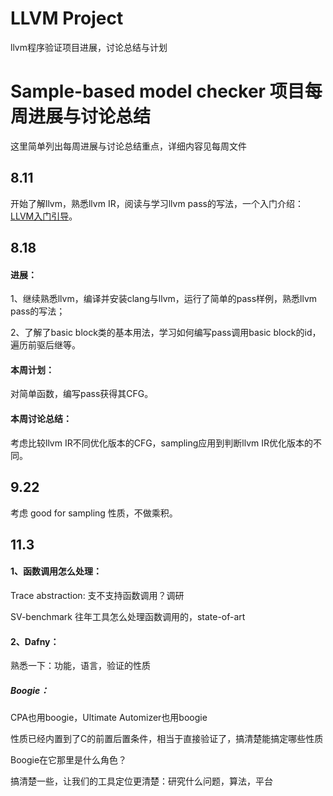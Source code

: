 # LLVM Project
llvm程序验证项目进展，讨论总结与计划

# Sample-based model checker 项目每周进展与讨论总结

这里简单列出每周进展与讨论总结重点，详细内容见每周文件

## 8.11

开始了解llvm，熟悉llvm IR，阅读与学习llvm pass的写法，一个入门介绍：[LLVM入门引导](https://zhuanlan.zhihu.com/p/122522485)。

## 8.18

#### 进展：

1、继续熟悉llvm，编译并安装clang与llvm，运行了简单的pass样例，熟悉llvm pass的写法；

2、了解了basic block类的基本用法，学习如何编写pass调用basic block的id，遍历前驱后继等。

#### 本周计划：

对简单函数，编写pass获得其CFG。

#### 本周讨论总结：

考虑比较llvm IR不同优化版本的CFG，sampling应用到判断llvm IR优化版本的不同。

## 9.22

考虑 good for sampling 性质，不做乘积。

## 11.3

#### 1、函数调用怎么处理：

Trace abstraction: 支不支持函数调用？调研

SV-benchmark 往年工具怎么处理函数调用的，state-of-art

#### 2、Dafny：
	
熟悉一下：功能，语言，验证的性质
	
##### Boogie：
	
CPA也用boogie，Ultimate Automizer也用boogie
  
性质已经内置到了C的前置后置条件，相当于直接验证了，搞清楚能搞定哪些性质
  
Boogie在它那里是什么角色？
  
搞清楚一些，让我们的工具定位更清楚：研究什么问题，算法，平台

